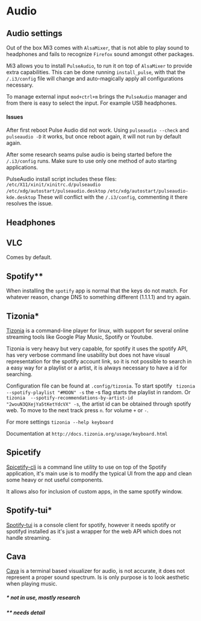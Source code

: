 # Audio

## Audio settings
Out of the box Mi3 comes with `AlsaMixer`, that is not able to play sound to headphones and fails to recognize `Firefox` sound amongst other packages. 

Mi3 allows you to install `PulseAudio`, to run it on top of `AlsaMixer` to provide extra capabilities. This can be done running `install_pulse`, with that the `/.i3/config` file will change and auto-magically apply all configurations necessary.

To manage external input `mod+ctrl+m` brings the `PulseAudio` manager and from there is easy to select the input. For example USB headphones.

#### Issues
After first reboot Pulse Audio did not work. Using `pulseaudio --check` and `pulseaudio -D` it works, but once reboot again, it will not run by default again. 

After some research seams pulse audio is being started before the `/.i3/config` runs. Make sure to use only one method of auto starting applications. 

PulseAudio install script includes these files:
`/etc/X11/xinit/xinitrc.d/pulseaudio`
`/etc/xdg/autostart/pulseaudio.desktop`
`/etc/xdg/autostart/pulseaudio-kde.desktop`
These will conflict with the `/.i3/config`, commenting it there resolves the issue.

## Headphones

## VLC
Comes by default.

## Spotify**
When installing the `spotify` app is normal that the keys do not match. For whatever reason, change DNS to something different (1.1.1.1) and try again.

## Tizonia* 
[Tizonia](http://tizonia.org/) is a command-line player for linux, with support for several online streaming tools like Google Play Music, Spotify or Youtube.

Tizonia is very heavy but very capable, for spotify it uses the spotify API, has very verbose command line usability but does not have visual representation for the spotify account link, so it is not possible to search in a easy way for a playlist or a artist, it is always necessary to have a id for searching.

Configuration file can be found at `.config/tizonia`. 
To start spotify ` tizonia --spotify-playlist "#MOON" -s` the -s flag starts the playlist in random.
Or `tizonia  --spotify-recommendations-by-artist-id "2wouN3QXejYa5tKetYdcVX" -s`, the artist id can be obtained through spotify web.
To move to the next track press `n`. for volume `+` or `-`.

For more settings `tizonia --help keyboard`

Documentation at `http://docs.tizonia.org/usage/keyboard.html`

## Spicetify
[Spicetify-cli](https://github.com/khanhas/spicetify-cli) is a command line utility to use on top of the Spotify application, it's main use is to modify the typical UI from the app and clean some heavy or not useful components.

It allows also for inclusion of custom apps, in the same spotify window.

## Spotify-tui*
[Spotify-tui](https://github.com/Rigellute/spotify-tui) is a console client for spotify, however it needs spotify or spotifyd installed as it's just a wrapper for the web API which does not handle streaming.

## Cava
[Cava](https://github.com/karlstav/cava) is a terminal based visualizer for audio, is not accurate, it does not represent a proper sound spectrum. Is is only purpose is to look aesthetic when playing music.

##### * not in use, mostly research

##### ** needs detail